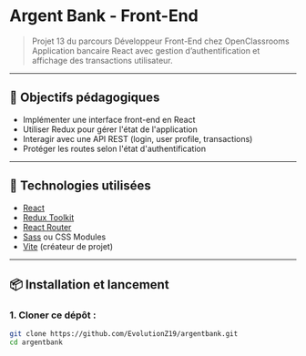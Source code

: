 # Argent Bank - Front-End

> Projet 13 du parcours Développeur Front-End chez OpenClassrooms  
> Application bancaire React avec gestion d’authentification et affichage des transactions utilisateur.

---

## 🧾 Objectifs pédagogiques

- Implémenter une interface front-end en React
- Utiliser Redux pour gérer l'état de l'application
- Interagir avec une API REST (login, user profile, transactions)
- Protéger les routes selon l'état d'authentification

---

## 🚀 Technologies utilisées

- [React](https://reactjs.org/)
- [Redux Toolkit](https://redux-toolkit.js.org/)
- [React Router](https://reactrouter.com/)
- [Sass](https://sass-lang.com/) ou CSS Modules
- [Vite](https://vitejs.dev/) (créateur de projet)

---

## 📦 Installation et lancement

### 1. Cloner ce dépôt :
```bash
git clone https://github.com/EvolutionZ19/argentbank.git
cd argentbank

